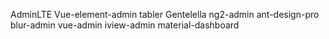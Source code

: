 AdminLTE
Vue-element-admin
tabler
Gentelella
ng2-admin
ant-design-pro
blur-admin
vue-admin
iview-admin
material-dashboard